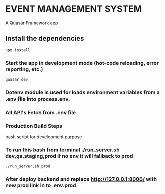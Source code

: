 # EVENT MANAGEMENT SYSTEM

A Quasar Framework app

## Install the dependencies
```bash
npm install
```

### Start the app in development mode (hot-code reloading, error reporting, etc.)
```bash
quasar dev
```


### Dotenv module is used for loads environment variables from a .env file into process.env.
### All API's Fetch from .env file


### Production Build Steps
bash script for development purpose
### To run this bash from terminal ./run_server.sh dev,qa,staging,prod if no env it will fallback to prod
```bash
./run_server.sh prod
```
### After deploy backend and replace http://127.0.0.1:8000/ with new prod link in to .env.prod